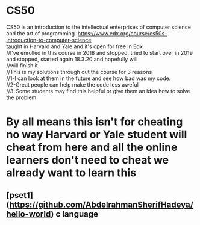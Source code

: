 # CS50
CS50 is an introduction to the intellectual enterprises of computer science and the art of programming.
https://www.edx.org/course/cs50s-introduction-to-computer-science  
taught in Harvard and Yale and it's open for free in Edx  
//I've enrolled in this course in 2018 and stopped, tried to start over in 2019 and stopped, started again 18.3.20 and hopefully will  
//will finish it.  
//This is my solutions through out the course for 3 reasons  
//1-I can look at them in the future and see how bad was my code.  
//2-Great people can help make the code less aweful  
//3-Some students may find this helpful or give them an idea how to solve the problem  
 # By all means this isn't for cheating no way Harvard or Yale student will cheat from here and all the online learners don't need to cheat we already want to learn this
 ## [pset1] (https://github.com/AbdelrahmanSherifHadeya/hello-world) c language
